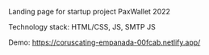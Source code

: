 Landing page for startup project PaxWallet 2022

Technology stack: HTML/CSS, JS, SMTP JS

Demo: https://coruscating-empanada-00fcab.netlify.app/
